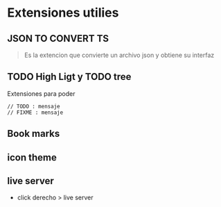 # Extensiones utilies

## JSON TO CONVERT TS

> Es la extencion que convierte un archivo json y obtiene su interfaz

## TODO High Ligt y TODO tree

Extensiones para poder 

    // TODO : mensaje
    // FIXME : mensaje

## Book marks

## icon theme

## live server

- click derecho > live server 

